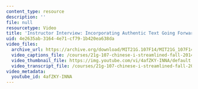 ```yaml
---
content_type: resource
description: ''
file: null
resourcetype: Video
title: 'Instructor Interview: Incorporating Authentic Text Going Forward'
uid: 4e2635ab-3164-4e71-cf79-1b420ea638da
video_files:
  archive_url: https://archive.org/download/MIT21G.107F14/MIT21G_107F14_CourseIteration_300k.mp4
  video_captions_file: /courses/21g-107-chinese-i-streamlined-fall-2014/d6305606348c523e83d32f850ec85455_4afZKY-INNA.vtt
  video_thumbnail_file: https://img.youtube.com/vi/4afZKY-INNA/default.jpg
  video_transcript_file: /courses/21g-107-chinese-i-streamlined-fall-2014/0d860b2f48ac3e605645f78b716cc09b_4afZKY-INNA.pdf
video_metadata:
  youtube_id: 4afZKY-INNA
---
```

